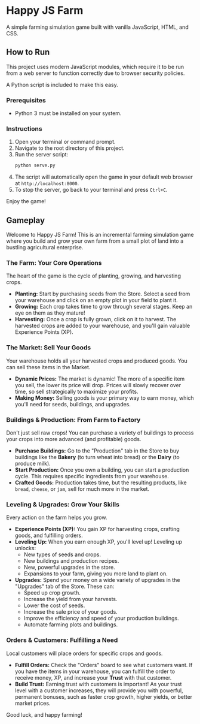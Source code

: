 # Happy JS Farm

A simple farming simulation game built with vanilla JavaScript, HTML, and CSS.

## How to Run

This project uses modern JavaScript modules, which require it to be run from a web server to function correctly due to browser security policies.

A Python script is included to make this easy.

### Prerequisites

-   Python 3 must be installed on your system.

### Instructions

1.  Open your terminal or command prompt.
2.  Navigate to the root directory of this project.
3.  Run the server script:
    ```sh
    python serve.py
    ```
4.  The script will automatically open the game in your default web browser at `http://localhost:8000`.
5.  To stop the server, go back to your terminal and press `Ctrl+C`.

Enjoy the game!

## Gameplay

Welcome to Happy JS Farm! This is an incremental farming simulation game where you build and grow your own farm from a small plot of land into a bustling agricultural enterprise.

### The Farm: Your Core Operations

The heart of the game is the cycle of planting, growing, and harvesting crops.

-   **Planting:** Start by purchasing seeds from the Store. Select a seed from your warehouse and click on an empty plot in your field to plant it.
-   **Growing:** Each crop takes time to grow through several stages. Keep an eye on them as they mature!
-   **Harvesting:** Once a crop is fully grown, click on it to harvest. The harvested crops are added to your warehouse, and you'll gain valuable Experience Points (XP).

### The Market: Sell Your Goods

Your warehouse holds all your harvested crops and produced goods. You can sell these items in the Market.

-   **Dynamic Prices:** The market is dynamic! The more of a specific item you sell, the lower its price will drop. Prices will slowly recover over time, so sell strategically to maximize your profits.
-   **Making Money:** Selling goods is your primary way to earn money, which you'll need for seeds, buildings, and upgrades.

### Buildings & Production: From Farm to Factory

Don't just sell raw crops! You can purchase a variety of buildings to process your crops into more advanced (and profitable) goods.

-   **Purchase Buildings:** Go to the "Production" tab in the Store to buy buildings like the **Bakery** (to turn wheat into bread) or the **Dairy** (to produce milk).
-   **Start Production:** Once you own a building, you can start a production cycle. This requires specific ingredients from your warehouse.
-   **Crafted Goods:** Production takes time, but the resulting products, like `bread`, `cheese`, or `jam`, sell for much more in the market.

### Leveling & Upgrades: Grow Your Skills

Every action on the farm helps you grow.

-   **Experience Points (XP):** You gain XP for harvesting crops, crafting goods, and fulfilling orders.
-   **Leveling Up:** When you earn enough XP, you'll level up! Leveling up unlocks:
    -   New types of seeds and crops.
    -   New buildings and production recipes.
    -   New, powerful upgrades in the store.
    -   Expansions to your farm, giving you more land to plant on.
-   **Upgrades:** Spend your money on a wide variety of upgrades in the "Upgrades" tab of the Store. These can:
    -   Speed up crop growth.
    -   Increase the yield from your harvests.
    -   Lower the cost of seeds.
    -   Increase the sale price of your goods.
    -   Improve the efficiency and speed of your production buildings.
    -   Automate farming plots and buildings.

### Orders & Customers: Fulfilling a Need

Local customers will place orders for specific crops and goods.

-   **Fulfill Orders:** Check the "Orders" board to see what customers want. If you have the items in your warehouse, you can fulfill the order to receive money, XP, and increase your **Trust** with that customer.
-   **Build Trust:** Earning trust with customers is important! As your trust level with a customer increases, they will provide you with powerful, permanent bonuses, such as faster crop growth, higher yields, or better market prices.

Good luck, and happy farming!
